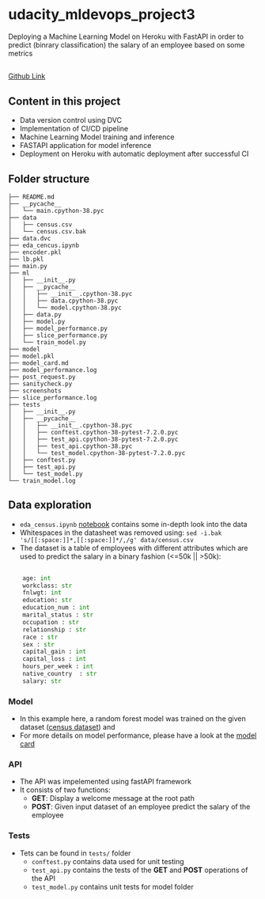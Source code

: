 # udacity_mldevops_project3
Deploying a Machine Learning Model on Heroku with FastAPI in order to predict (binrary classification) the salary of an employee based on some metrics

##
[Github Link](https://github.com/cowtree/udacity_mldevops_project3)

## Content in this project
- Data version control using DVC
- Implementation of CI/CD pipeline 
- Machine Learning Model training and inference
- FASTAPI application for model inference
- Deployment on Heroku with automatic deployment after successful CI

## Folder structure
```
├── README.md
├── __pycache__
│   └── main.cpython-38.pyc
├── data
│   ├── census.csv
│   └── census.csv.bak
├── data.dvc
├── eda_cencus.ipynb
├── encoder.pkl
├── lb.pkl
├── main.py
├── ml
│   ├── __init__.py
│   ├── __pycache__
│   │   ├── __init__.cpython-38.pyc
│   │   ├── data.cpython-38.pyc
│   │   └── model.cpython-38.pyc
│   ├── data.py
│   ├── model.py
│   ├── model_performance.py
│   ├── slice_performance.py
│   └── train_model.py
├── model
├── model.pkl
├── model_card.md
├── model_performance.log
├── post_request.py
├── sanitycheck.py
├── screenshots
├── slice_performance.log
├── tests
│   ├── __init__.py
│   ├── __pycache__
│   │   ├── __init__.cpython-38.pyc
│   │   ├── conftest.cpython-38-pytest-7.2.0.pyc
│   │   ├── test_api.cpython-38-pytest-7.2.0.pyc
│   │   ├── test_api.cpython-38.pyc
│   │   └── test_model.cpython-38-pytest-7.2.0.pyc
│   ├── conftest.py
│   ├── test_api.py
│   └── test_model.py
└── train_model.log
```

## Data exploration
 - ```eda_census.ipynb``` [notebook](eda_census.ipynb) contains some in-depth look into the data 
 - Whitespaces in the datasheet was removed using:
    ```sed -i.bak 's/[[:space:]]*,[[:space:]]*/,/g' data/census.csv```
 - The dataset is a table of employees with different attributes which are used to predict the salary in a binary fashion (<=50k || >50k):

```python
 
    age: int
    workclass: str
    fnlwgt: int
    education: str
    education_num : int 
    marital_status : str 
    occupation : str
    relationship : str
    race : str
    sex : str
    capital_gain : int 
    capital_loss : int 
    hours_per_week : int 
    native_country  : str 
    salary: str
```


### Model
- In this example here, a random forest model was trained on the given dataset ([census dataset](/data/census.csv)) and 
- For more details on model performance, please have a look at the [model card](model_card.md)


 ### API
 - The API was impelemented using fastAPI framework
 - It consists of two functions:
    - **GET**: Display a welcome message at the root path
    - **POST**: Given input dataset of an employee predict the salary of the employee

### Tests
- Tets can be found in ```tests/``` folder
    - ```conftest.py``` contains data used for unit testing
    - ```test_api.py``` contains the tests of the **GET** and **POST** operations of the API
    - ```test_model.py``` contains unit tests for model folder


 